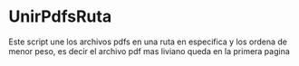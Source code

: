 # UnirPdfsRuta
Este script une los archivos pdfs en una ruta en especifica y los ordena de menor peso, es decir el archivo pdf mas liviano queda en la primera pagina
